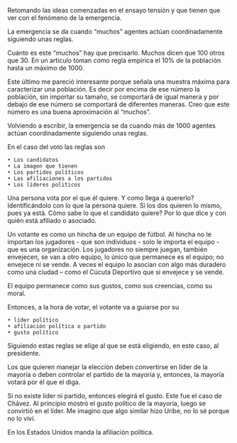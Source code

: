 Retomando las ideas comenzadas en el ensayo tensión y que tienen que ver con el fenómeno de la emergencia.

La emergencia se da cuando “muchos” agentes actúan coordinadamente siguiendo unas reglas.

Cuánto es este “muchos” hay que precisarlo. Muchos dicen que 100 otros que 30. En un artículo toman como regla empírica el 10% de la población hasta un máximo de 1000. 

Este último me pareció interesante porque señala una muestra máxima para caracterizar una población. Es decir por encima de ese número la población, sin importar su tamaño, se comportará de igual manera y por debajo de ese número se comportará de diferentes maneras. Creo que este número es una buena aproximación al “muchos”.

Volviendo a escribir, la emergencia se da cuando más de 1000 agentes actúan coordinadamente siguiendo unas reglas.

En el caso del voto las reglas son

    • Los candidatos
    • La imagen que tienen
    • Los partidos políticos
    • Las afiliaciones a los partidos
    • Los líderes politicos

Una persona vota por el que él quiere. Y como llega a quererlo? Identíficándolo con lo que la persona quiere. Si los dos quieren lo mismo, pues ya está. Cómo sabe lo que el candidato quiere? Por lo que dice y con quién está afiliado o asociado.

Un votante es como un hincha de un equipo de fútbol. Al hincha no le importan los jugadores - que son individuos - solo le importa el equipo - que es una organización. Los jugadores no siempre juegan, también envejecen, se van a otro equipo, lo único que permanece es el equipo; no envejece ni se vende. A veces el equipo lo asocian con algo más duradero como una ciudad – como el Cúcuta Deportivo que si envejece y se vende.

El equipo permanece como sus gustos, como sus creencias, como su moral.

Entonces, a la hora de votar, el votante va a guiarse por su 

    • líder político
    • afiliación política o partido
    • gusto político

Siguiendo estas reglas se elige al que se está eligiendo, en este caso, al presidente.

Los que quieren manejar la elección deben convertirse en líder de la mayoría o deben controlar el partido de la mayoría y, entonces, la mayoría votará por él que el diga.

Si no existe líder ni partido, entonces elegirá el gusto. Este fue el caso de Chávez. Al principio mostró el gusto político de la mayoría, luego se convirtió en el líder. Me imagino que algo similar hizo Uribe, no lo sé porque no lo viví.

En los Estados Unidos manda la afiliación política.

